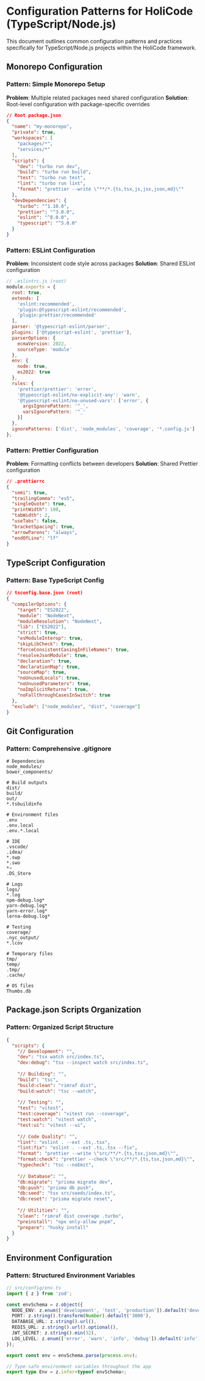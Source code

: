 # Configuration Patterns for HoliCode (TypeScript/Node.js)

This document outlines common configuration patterns and practices specifically for TypeScript/Node.js projects within the HoliCode framework.

## Monorepo Configuration

### Pattern: Simple Monorepo Setup
**Problem**: Multiple related packages need shared configuration
**Solution**: Root-level configuration with package-specific overrides

```json
// Root package.json
{
  "name": "my-monorepo",
  "private": true,
  "workspaces": [
    "packages/*",
    "services/*"
  ],
  "scripts": {
    "dev": "turbo run dev",
    "build": "turbo run build",
    "test": "turbo run test",
    "lint": "turbo run lint",
    "format": "prettier --write \"**/*.{ts,tsx,js,jsx,json,md}\""
  },
  "devDependencies": {
    "turbo": "^1.10.0",
    "prettier": "^3.0.0",
    "eslint": "^8.0.0",
    "typescript": "^5.0.0"
  }
}
```

### Pattern: ESLint Configuration
**Problem**: Inconsistent code style across packages
**Solution**: Shared ESLint configuration

```javascript
// .eslintrc.js (root)
module.exports = {
  root: true,
  extends: [
    'eslint:recommended',
    'plugin:@typescript-eslint/recommended',
    'plugin:prettier/recommended'
  ],
  parser: '@typescript-eslint/parser',
  plugins: ['@typescript-eslint', 'prettier'],
  parserOptions: {
    ecmaVersion: 2022,
    sourceType: 'module'
  },
  env: {
    node: true,
    es2022: true
  },
  rules: {
    'prettier/prettier': 'error',
    '@typescript-eslint/no-explicit-any': 'warn',
    '@typescript-eslint/no-unused-vars': ['error', { 
      argsIgnorePattern: '^_',
      varsIgnorePattern: '^_'
    }]
  },
  ignorePatterns: ['dist', 'node_modules', 'coverage', '*.config.js']
};
```

### Pattern: Prettier Configuration
**Problem**: Formatting conflicts between developers
**Solution**: Shared Prettier configuration

```json
// .prettierrc
{
  "semi": true,
  "trailingComma": "es5",
  "singleQuote": true,
  "printWidth": 100,
  "tabWidth": 2,
  "useTabs": false,
  "bracketSpacing": true,
  "arrowParens": "always",
  "endOfLine": "lf"
}
```

## TypeScript Configuration

### Pattern: Base TypeScript Config
```json
// tsconfig.base.json (root)
{
  "compilerOptions": {
    "target": "ES2022",
    "module": "NodeNext",
    "moduleResolution": "NodeNext",
    "lib": ["ES2022"],
    "strict": true,
    "esModuleInterop": true,
    "skipLibCheck": true,
    "forceConsistentCasingInFileNames": true,
    "resolveJsonModule": true,
    "declaration": true,
    "declarationMap": true,
    "sourceMap": true,
    "noUnusedLocals": true,
    "noUnusedParameters": true,
    "noImplicitReturns": true,
    "noFallthroughCasesInSwitch": true
  },
  "exclude": ["node_modules", "dist", "coverage"]
}
```

## Git Configuration

### Pattern: Comprehensive .gitignore
```gitignore
# Dependencies
node_modules/
bower_components/

# Build outputs
dist/
build/
out/
*.tsbuildinfo

# Environment files
.env
.env.local
.env.*.local

# IDE
.vscode/
.idea/
*.swp
*.swo
*~
.DS_Store

# Logs
logs/
*.log
npm-debug.log*
yarn-debug.log*
yarn-error.log*
lerna-debug.log*

# Testing
coverage/
.nyc_output/
*.lcov

# Temporary files
tmp/
temp/
.tmp/
.cache/

# OS files
Thumbs.db
```

## Package.json Scripts Organization

### Pattern: Organized Script Structure
```json
{
  "scripts": {
    "// Development": "",
    "dev": "tsx watch src/index.ts",
    "dev:debug": "tsx --inspect watch src/index.ts",
    
    "// Building": "",
    "build": "tsc",
    "build:clean": "rimraf dist",
    "build:watch": "tsc --watch",
    
    "// Testing": "",
    "test": "vitest",
    "test:coverage": "vitest run --coverage",
    "test:watch": "vitest watch",
    "test:ui": "vitest --ui",
    
    "// Code Quality": "",
    "lint": "eslint . --ext .ts,.tsx",
    "lint:fix": "eslint . --ext .ts,.tsx --fix",
    "format": "prettier --write \"src/**/*.{ts,tsx,json,md}\"",
    "format:check": "prettier --check \"src/**/*.{ts,tsx,json,md}\"",
    "typecheck": "tsc --noEmit",
    
    "// Database": "",
    "db:migrate": "prisma migrate dev",
    "db:push": "prisma db push",
    "db:seed": "tsx src/seeds/index.ts",
    "db:reset": "prisma migrate reset",
    
    "// Utilities": "",
    "clean": "rimraf dist coverage .turbo",
    "preinstall": "npx only-allow pnpm",
    "prepare": "husky install"
  }
}
```

## Environment Configuration

### Pattern: Structured Environment Variables
```typescript
// src/config/env.ts
import { z } from 'zod';

const envSchema = z.object({
  NODE_ENV: z.enum(['development', 'test', 'production']).default('development'),
  PORT: z.string().transform(Number).default('3000'),
  DATABASE_URL: z.string().url(),
  REDIS_URL: z.string().url().optional(),
  JWT_SECRET: z.string().min(32),
  LOG_LEVEL: z.enum(['error', 'warn', 'info', 'debug']).default('info'),
});

export const env = envSchema.parse(process.env);

// Type-safe environment variables throughout the app
export type Env = z.infer<typeof envSchema>;
